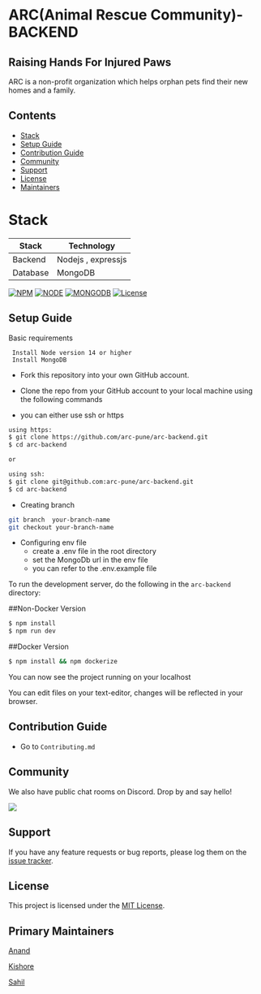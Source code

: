 # ARC(Animal Rescue Community)- BACKEND

## Raising Hands For Injured Paws

ARC is a non-profit organization which helps orphan pets find their new homes and a family.

## Contents
- [Stack](#stack)
- [Setup Guide](#setup-guide)
- [Contribution Guide](#contribution-guide)
- [Community](#community)
- [Support](#support)
- [License](#license)
- [Maintainers](#primary-maintainers)

# Stack

| Stack    | Technology         |
| -------- | ------------------ |
| Backend  | Nodejs , expressjs |
| Database | MongoDB            |

[![NPM](https://img.shields.io/static/v1?label=npm&message=7.23&color=blue)](https://shields.io/)
[![NODE](https://img.shields.io/static/v1?label=node&message=14.17.6&color=success)](https://shields.io/)
[![MONGODB](https://img.shields.io/static/v1?label=mongodb&message=4.4.4&color=blueviolet)](https://shields.io/)
[![License](https://img.shields.io/badge/license-MIT-green.svg)](https://shields.io/)

## Setup Guide

Basic requirements
``` 
 Install Node version 14 or higher
 Install MongoDB
```

- Fork this repository into your own GitHub account.
- Clone the repo from your GitHub account to your local machine using the following commands

- you can either  use ssh or https

```bash
using https:
$ git clone https://github.com/arc-pune/arc-backend.git
$ cd arc-backend

or

using ssh:
$ git clone git@github.com:arc-pune/arc-backend.git
$ cd arc-backend
```

- Creating  branch  
``` bash 
git branch  your-branch-name
git checkout your-branch-name
```
- Configuring env file
    - create a .env file in the root directory
    - set the MongoDb url in the env file 
    - you can  refer to the .env.example file

To run the development server, do the following in the `arc-backend` directory:

##Non-Docker Version
```bash
$ npm install
$ npm run dev
```

##Docker Version

```bash
$ npm install && npm dockerize
```

You can now see the project running on your localhost

You can edit files on your text-editor, changes will be reflected in your browser.

## Contribution Guide

- Go to `Contributing.md`


## Community

We also have public chat rooms on Discord. Drop by and say hello!

[![](https://img.shields.io/badge/chat-on_Discord-blue.svg?style=for-the-badge&logo=Discord)](https://discord.gg/CyDnCUEW)

## Support

If you have any feature requests or bug reports, please log them on the [issue tracker](https://github.com/arc-pune/arc-backend/issues/new).

## License

This project is licensed under the [MIT License](LICENSE).

## Primary Maintainers

[Anand](https://github.com/AnandDhakane01)

[Kishore](https://github.com/majjikishore007)

[Sahil](https://github.com/agarwalsahil0210)
